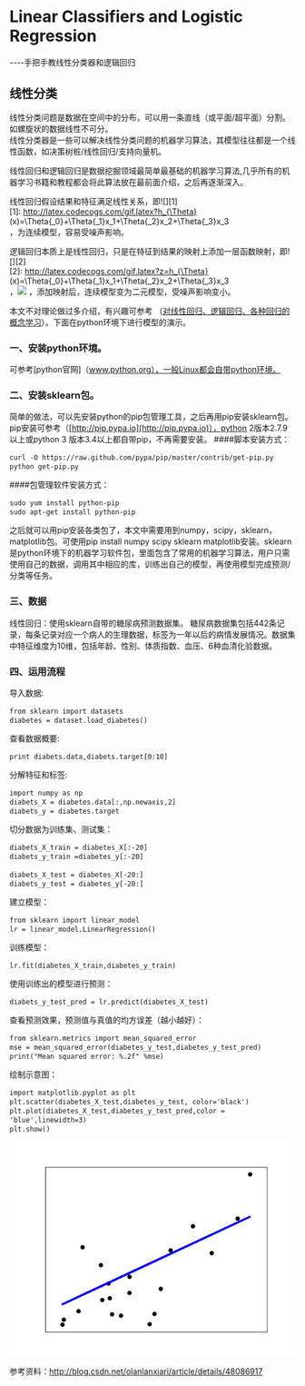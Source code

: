 # Linear Classifiers and Logistic Regression
----手把手教线性分类器和逻辑回归

## 线性分类
线性分类问题是数据在空间中的分布，可以用一条直线（或平面/超平面）分割。如螺旋状的数据线性不可分。  
线性分类器是一些可以解决线性分类问题的机器学习算法，其模型往往都是一个线性函数，如决策树桩/线性回归/支持向量机。  

线性回归和逻辑回归是数据挖掘领域最简单最基础的机器学习算法,几乎所有的机器学习书籍和教程都会将此算法放在最前面介绍，之后再逐渐深入。  

线性回归假设结果和特征满足线性关系，即![][1]  
[1]: http://latex.codecogs.com/gif.latex?h_{\Theta} \(x\)=\Theta{_0}+\Theta{_1}x_1+\Theta{_2}x_2+\Theta{_3}x_3  
，为连续模型，容易受噪声影响。

逻辑回归本质上是线性回归，只是在特征到结果的映射上添加一层函数映射，即![][2]  
[2]: http://latex.codecogs.com/gif.latex?z=h_{\Theta} \(x\)=\Theta{_0}+\Theta{_1}x_1+\Theta{_2}x_2+\Theta{_3}x_3  
，![](http://latex.codecogs.com/gif.latex?g(z)=\frac{1}{1+e^{-z}}) ，添加映射后，连续模型变为二元模型，受噪声影响变小。  

本文不对理论做过多介绍，有兴趣可参考 （[对线性回归、逻辑回归、各种回归的概念学习](http://blog.csdn.net/viewcode/article/details/8794401)）。下面在python环境下进行模型的演示。

### 一、安装python环境。     
可参考[python官网]（www.python.org），一般Linux都会自带python环境。
### 二、安装sklearn包。  
简单的做法，可以先安装python的pip包管理工具，之后再用pip安装sklearn包。pip安装可参考（[http://pip.pypa.io](http://pip.pypa.io)），python 2版本2.7.9以上或python 3 版本3.4以上都自带pip，不再需要安装。
####脚本安装方式：  
```
curl -O https://raw.github.com/pypa/pip/master/contrib/get-pip.py  
python get-pip.py
```
####包管理软件安装方式：
```
sudo yum install python-pip
sudo apt-get install python-pip
```
之后就可以用pip安装各类包了，本文中需要用到numpy，scipy，sklearn，matplotlib包。可使用pip install numpy scipy sklearn matplotlib安装。sklearn是python环境下的机器学习软件包，里面包含了常用的机器学习算法，用户只需使用自己的数据，调用其中相应的库，训练出自己的模型，再使用模型完成预测/分类等任务。

### 三、数据
线性回归：使用sklearn自带的糖尿病预测数据集。
糖尿病数据集包括442条记录，每条记录对应一个病人的生理数据，标签为一年以后的病情发展情况。数据集中特征维度为10维，包括年龄、性别、体质指数、血压、6种血清化验数据。

### 四、运用流程
导入数据:  
```
from sklearn import datasets
diabetes = dataset.load_diabetes()
```
查看数据概要:  
```
print diabets.data,diabets.target[0:10]   
```
分解特征和标签:  
```
import numpy as np
diabets_X = diabetes.data[:,np.newaxis,2]
diabets_y = diabetes.target
```
切分数据为训练集、测试集：  
```
diabets_X_train = diabetes_X[:-20]
diabets_y_train =diabetes_y[:-20]

diabets_X_test = diabetes_X[-20:]
diabets_y_test = diabetes_y[-20:]
```
建立模型：  
```
from sklearn import linear_model
lr = linear_model.LinearRegression()
```
训练模型：  
```
lr.fit(diabetes_X_train,diabetes_y_train)
```
使用训练出的模型进行预测：  
```
diabets_y_test_pred = lr.predict(diabetes_X_test)
```
查看预测效果，预测值与真值的均方误差（越小越好）：  
```
from sklearn.metrics import mean_squared_error
mse = mean_squared_error(diabetes_y_test,diabetes_y_test_pred)
print("Mean squared error: %.2f" %mse)
```
绘制示意图：  
```
import matplotlib.pyplot as plt
plt.scatter(diabetes_X_test,diabetes_y_test, color='black')
plt.plot(diabetes_X_test,diabetes_y_test_pred,color = 'blue',linewidth=3)
plt.show()
```
![sorry](./media/image_plt.png)

参考资料：http://blog.csdn.net/olanlanxiari/article/details/48086917


